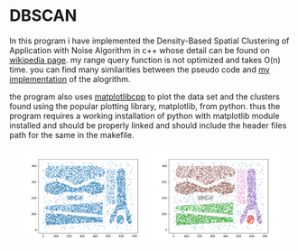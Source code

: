 # DBSCAN

In this program i have implemented the Density-Based Spatial Clustering of Application with Noise Algorithm in c++ whose detail can be found on [wikipedia page](https://en.wikipedia.org/wiki/DBSCAN). my range query function is not optimized and takes O(n) time. you can find many similarities between the pseudo code and [my implementation](DBSCAN.cpp) of the alogrithm.

the program also uses [matplotlibcpp](https://matplotlib-cpp.readthedocs.io/en/latest/) to plot the data set and the clusters found using the popular plotting library, matplotlib, from python. thus the program requires a working installation of python with matplotlib module installed and should be properly linked and should include the header files path for the same in the makefile.
   
<p align="center">
   <img src="images/dataset.png" alt="dataset" style="width:45%"/> 
   <img src="images/cluster.png" alt="cluster" style="width:45%"/>
</p>
